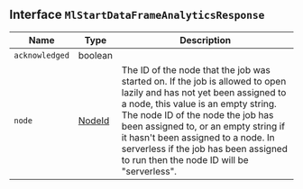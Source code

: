 ## Interface `MlStartDataFrameAnalyticsResponse`

| Name | Type | Description |
| - | - | - |
| `acknowledged` | boolean | &nbsp; |
| `node` | [NodeId](./NodeId.md) | The ID of the node that the job was started on. If the job is allowed to open lazily and has not yet been assigned to a node, this value is an empty string. The node ID of the node the job has been assigned to, or an empty string if it hasn't been assigned to a node. In serverless if the job has been assigned to run then the node ID will be "serverless". |
